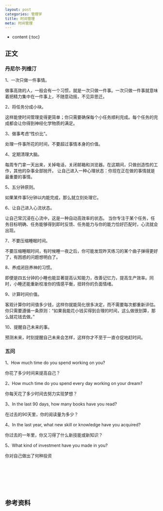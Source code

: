 ```yaml
---
layout: post
categories: 管理学
title: 时间管理
meta: 时间管理
---
```

* content
{:toc}

## 正文

### 丹尼尔·列维汀

1、一次只做一件事情。

做事高效的人，一般会有一个习惯，就是一次只做一件事。一次只做一件事就意味着把精力集中在一件事上，不随意动摇，不见异思迁。

2、将任务分成小块。

这样能使时间管理变得更简单；你只需要确保每个小任务顺利完成。每个任务的完成都会让你得到神经化学物质的满足。

3、做事考虑“性价比”。

处理一件事所花的时间，不要超过事情本身的价值。

4、定期清理大脑。

每周专门拿一天出来，关掉电话，关闭邮箱和浏览器。在这期间，只做创造性的工作，其他的杂事全部抛开。
让自己进入一种心理状态：你现在正在做的事情就是最重要的事情。

5、五分钟原则。

如果某件事5分钟以内能完成，那么就立刻处理它。

6、让自己进入心流状态。

让自己常沉浸在心流中，这是一种自动高效率的状态。
当你专注于某个任务，任务目标明确、任务能够得到即时反馈、任务能力与你的能力恰好匹配时，心流就会出现。

7、不要压缩睡眠时间。

不要压缩睡眠时间，有时候睡一夜之后，你可能发现昨天练习的某个曲子弹得更好了，有困惑的问题想明白了。

8、养成闭目养神的习惯。

即便是四五分钟的小睡也能显著提高认知能力，改善记忆力，提高生产效率。同时，小睡还能重新校准你的情感平衡，扭转你的负面情绪。

9、计算时间价值。

客观计算你时间值多少钱，这样你就能简化很多决定，而不需要每次都重新评估。
你只需要遵循一条原则：“如果我能花小钱买得到合理的时间，这么做很划算，那么就花钱去做。”

10、提醒自己未来的事。

预测未来，时刻提醒自己未来会怎样，这样你才不至于一直仓促地赶时间。

### 五问

1、How much time do you spend working on you?

你花了多少时间来提高自己？

2、How much time do you spend every day working on your dream?

你每天花了多少时间去努力实现梦想？

3、In the last 90 days, how many books have you read?

在过去的90天里，你的阅读量为多少？

4、In the last year, what new skill or knowledge have you acquired?

你过去的一年里，你又习得了什么新技能或新知识？

5、What kind of investment have you made in you?

你对自己做出了何种投资


<br/><br/><br/><br/><br/>
## 参考资料


